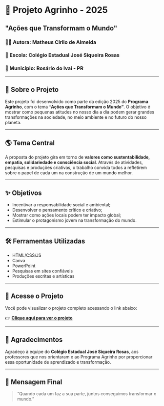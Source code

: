 # 🌱 Projeto Agrinho - 2025  
## **"Ações que Transformam o Mundo"**

### 👩‍💼 Autora: Matheus Cirilo de Almeida  
### 🏫 Escola: Colégio Estadual José Siqueira Rosas  
### 📍 Município: Rosário do Ivaí - PR

---

## 📘 Sobre o Projeto

Este projeto foi desenvolvido como parte da edição 2025 do **Programa Agrinho**, com o tema **“Ações que Transformam o Mundo”**. O objetivo é mostrar como pequenas atitudes no nosso dia a dia podem gerar grandes transformações na sociedade, no meio ambiente e no futuro do nosso planeta.

---

## 🌎 Tema Central

A proposta do projeto gira em torno de **valores como sustentabilidade, empatia, solidariedade e consciência social**. Através de atividades, pesquisas e produções criativas, o trabalho convida todos a refletirem sobre o papel de cada um na construção de um mundo melhor.

---

## ✨ Objetivos

- Incentivar a responsabilidade social e ambiental;
- Desenvolver o pensamento crítico e criativo;
- Mostrar como ações locais podem ter impacto global;
- Estimular o protagonismo jovem na transformação do mundo.

---

## 🛠️ Ferramentas Utilizadas

- HTML/CSS/JS  
- Canva  
- PowerPoint  
- Pesquisas em sites confiáveis  
- Produções escritas e artísticas  

---

## 🔗 Acesse o Projeto

Você pode visualizar o projeto completo acessando o link abaixo:

👉 [**Clique aqui para ver o projeto**]([[https://seu-link-aqui.com](https://theuscirilo.github.io/Feira-Comunitaria-Viva/)](https://theuscirilo.github.io/Feira-Comunitaria-Viva/))

---

## 💚 Agradecimentos

Agradeço à equipe do **Colégio Estadual José Siqueira Rosas**, aos professores que nos orientaram e ao Programa Agrinho por proporcionar essa oportunidade de aprendizado e transformação.

---

## 📢 Mensagem Final

> “Quando cada um faz a sua parte, juntos conseguimos transformar o mundo.”
